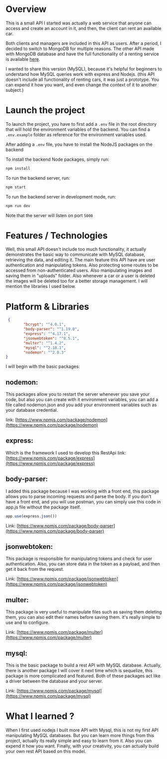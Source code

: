 # Overview 
 This is a small API I started was actually a web service that anyone can access and create an account in it, and then, the client can rent an available car. 

Both clients and managers are included in this API as users.
After a period, I decided to switch to MongoDB for multiple reasons. The other API made with MongoDB database and have the full functionality of a renting service is available [here](https://www.amirghedira.com/project/Karyatn%20Backend/Nodejs%20-%20Express%20-%20MongoDB/60d7487ad7e12a0017340e70).

I wanted to share this version (MySQL), because it's helpful for beginners to understand how MySQL queries work with express and Nodejs. (this API doesn't include all functionality of renting cars, it was just a prototype. You can expend it how you want, and even change the context of it to another subject.) 

# Launch the project
To launch the project, you have to first add a `.env` file in the root directory that will hold the environment variables of the backend. You can find a `.env.example` folder as reference for the environment variables used.

After adding a `.env` file, you have to install the NodeJS packages on the backend

To install the backend Node packages, simply run:
``` bash
npm install
```
To run the backend server, run:
``` bash
npm start
```
To run the backend server in development mode, run:
``` bash
npm run dev
```
Note that the server will listen on port `5000`



# Features / Technologies 
 Well, this small API doesn't include too much functionality, it actually demonstrates the basic way to communicate with MySQL database, retrieving the data, and editing it. 
The main feature this API have are user authentication and manipulating tokens. Also protecting some routes to be accessed from non-authenticated users. Also manipulating images and saving them in "uploads" folder. Also whenever a car or a user is deleted the images will be deleted too for a better storage management. I will mention the libraries I used below. 

# Platform & Libraries 
```json
 {
        "bcrypt": "^4.0.1",
        "body-parser": "^1.19.0",
        "express": "^4.17.1",
        "jsonwebtoken": "^8.5.1",
        "multer": "^1.4.2",
        "mysql": "^2.18.1",
        "nodemon": "^2.0.3"
}
```
I will begin with the basic packages:

## nodemon:
 This packages allow you to restart the server whenever you save your code, but also you can create with it environment variables, you can add a file called nodemon.json and you add your environment variables such as your database credential.

link: [https://www.npmjs.com/package/nodemon](https://www.npmjs.com/package/nodemon)
## express: 
Which is the framework I used to develop this RestApi
link:[https://www.npmjs.com/package/express](https://www.npmjs.com/package/express)
## body-parser:
I added this package because I was working with a front end, this package allows you to parse incoming requests and parse the body. If you don't have a front end, and you will use postman, you can simply use this code in app.js file without the package itself.
``` javascript
app.use(express.json())
``` 
Link: [https://www.npmjs.com/package/body-parser](https://www.npmjs.com/package/body-parser)

## jsonwebtoken:

This package is responsible for manipulating tokens and check for user authentication. Also, you can store data in the token as a payload, and then get it back from the request.

Link: [https://www.npmjs.com/package/jsonwebtoken](https://www.npmjs.com/package/jsonwebtoken)

## multer:

This package is very useful to manipulate files such as saving them deleting them, you can also edit their names before saving them. it's really simple to use and to configure.

Link: [https://www.npmjs.com/package/multer](https://www.npmjs.com/package/multer)

## mysql:

This is the basic package to build a rest API with MySQL database. Actually, there is another package I will cover it next time which is sequelize, this package is more complicated and featured.
Both of these packages act like a driver between the database and your server.

Link: [https://www.npmjs.com/package/mysql](https://www.npmjs.com/package/mysql) 
# What I learned ?

 When I first used nodejs I built more API with Mysql, this is not my first API manipulating MySQL databases.
But you can learn more things from this project, actually its really simple and easy to learn from it.
Also you can expend it how you want. 
Finally, with your creativity, you can actually build your own rest API 
based on this model.